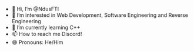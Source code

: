 - 👋 Hi, I’m @NdusFTI
- 👀 I’m interested in Web Development, Software Engineering and Reverse Engineering
- 🌱 I’m currently learning C++
- 📫 How to reach me Discord!
- 😄 Pronouns: He/Him

<!---
NdusFTI/NdusFTI is a ✨ special ✨ repository because its `README.md` (this file) appears on your GitHub profile.
You can click the Preview link to take a look at your changes.
--->

